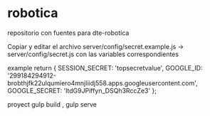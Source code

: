 # robotica
repositorio con fuentes para dte-robotica


Copiar y editar el archivo server/config/secret.example.js -> server/config/secret.js con las variables correspondientes

example 
return {
		SESSION_SECRET: 'topsecretvalue',
		GOOGLE_ID: '299184294912-brobthjfk22ulqumiero4mnjliidj558.apps.googleusercontent.com',
		GOOGLE_SECRET: 'ltdG9JPiffyn_DSQh3RccZe3'
	};
  
  
  proyect gulp build , gulp serve
